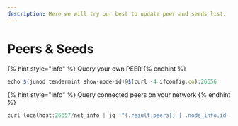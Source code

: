 ```yaml
---
description: Here we will try our best to update peer and seeds list.
---
```


# Peers & Seeds

{% hint style="info" %}
Query your own PEER
{% endhint %}

```javascript
echo $(junod tendermint show-node-id)@$(curl -4 ifconfig.co):26656
```



{% hint style="info" %}
Query connected peers on your network&#x20;
{% endhint %}

```javascript
curl localhost:26657/net_info | jq '"(.result.peers[] | .node_info.id + "@" + .remote_ip)"'
```
